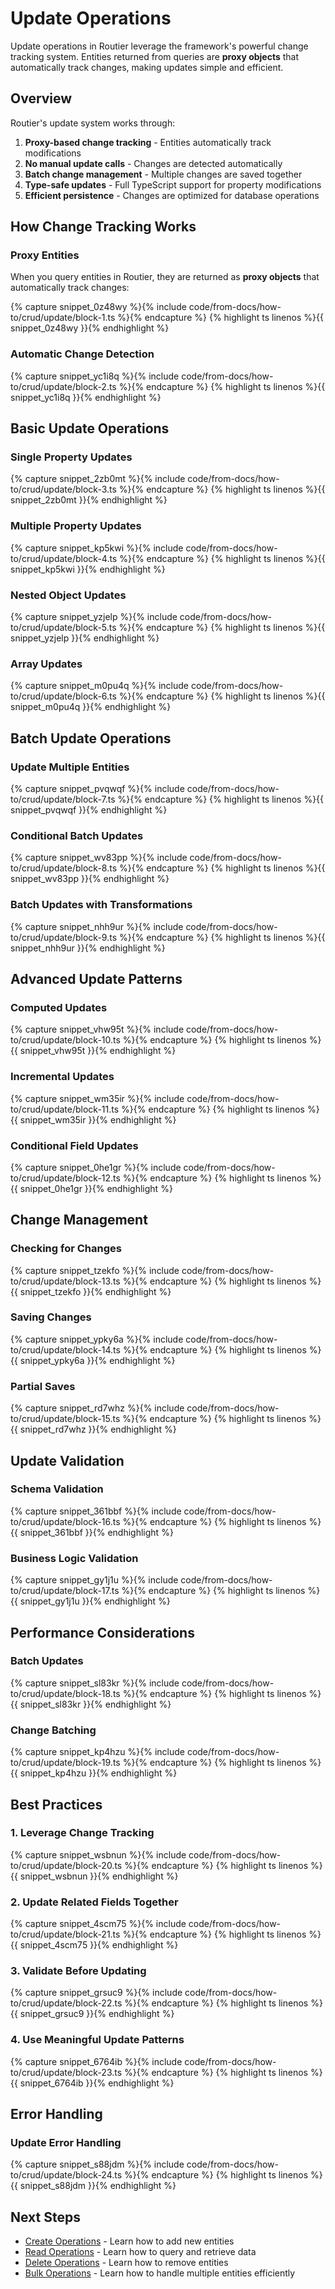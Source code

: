 # Update Operations

Update operations in Routier leverage the framework's powerful change tracking system. Entities returned from queries are **proxy objects** that automatically track changes, making updates simple and efficient.

## Overview

Routier's update system works through:

1. **Proxy-based change tracking** - Entities automatically track modifications
2. **No manual update calls** - Changes are detected automatically
3. **Batch change management** - Multiple changes are saved together
4. **Type-safe updates** - Full TypeScript support for property modifications
5. **Efficient persistence** - Changes are optimized for database operations

## How Change Tracking Works

### Proxy Entities

When you query entities in Routier, they are returned as **proxy objects** that automatically track changes:


{% capture snippet_0z48wy %}{% include code/from-docs/how-to/crud/update/block-1.ts %}{% endcapture %}
{% highlight ts linenos %}{{ snippet_0z48wy }}{% endhighlight %}


### Automatic Change Detection


{% capture snippet_yc1i8q %}{% include code/from-docs/how-to/crud/update/block-2.ts %}{% endcapture %}
{% highlight ts linenos %}{{ snippet_yc1i8q }}{% endhighlight %}


## Basic Update Operations

### Single Property Updates


{% capture snippet_2zb0mt %}{% include code/from-docs/how-to/crud/update/block-3.ts %}{% endcapture %}
{% highlight ts linenos %}{{ snippet_2zb0mt }}{% endhighlight %}


### Multiple Property Updates


{% capture snippet_kp5kwi %}{% include code/from-docs/how-to/crud/update/block-4.ts %}{% endcapture %}
{% highlight ts linenos %}{{ snippet_kp5kwi }}{% endhighlight %}


### Nested Object Updates


{% capture snippet_yzjelp %}{% include code/from-docs/how-to/crud/update/block-5.ts %}{% endcapture %}
{% highlight ts linenos %}{{ snippet_yzjelp }}{% endhighlight %}


### Array Updates


{% capture snippet_m0pu4q %}{% include code/from-docs/how-to/crud/update/block-6.ts %}{% endcapture %}
{% highlight ts linenos %}{{ snippet_m0pu4q }}{% endhighlight %}


## Batch Update Operations

### Update Multiple Entities


{% capture snippet_pvqwqf %}{% include code/from-docs/how-to/crud/update/block-7.ts %}{% endcapture %}
{% highlight ts linenos %}{{ snippet_pvqwqf }}{% endhighlight %}


### Conditional Batch Updates


{% capture snippet_wv83pp %}{% include code/from-docs/how-to/crud/update/block-8.ts %}{% endcapture %}
{% highlight ts linenos %}{{ snippet_wv83pp }}{% endhighlight %}


### Batch Updates with Transformations


{% capture snippet_nhh9ur %}{% include code/from-docs/how-to/crud/update/block-9.ts %}{% endcapture %}
{% highlight ts linenos %}{{ snippet_nhh9ur }}{% endhighlight %}


## Advanced Update Patterns

### Computed Updates


{% capture snippet_vhw95t %}{% include code/from-docs/how-to/crud/update/block-10.ts %}{% endcapture %}
{% highlight ts linenos %}{{ snippet_vhw95t }}{% endhighlight %}


### Incremental Updates


{% capture snippet_wm35ir %}{% include code/from-docs/how-to/crud/update/block-11.ts %}{% endcapture %}
{% highlight ts linenos %}{{ snippet_wm35ir }}{% endhighlight %}


### Conditional Field Updates


{% capture snippet_0he1gr %}{% include code/from-docs/how-to/crud/update/block-12.ts %}{% endcapture %}
{% highlight ts linenos %}{{ snippet_0he1gr }}{% endhighlight %}


## Change Management

### Checking for Changes


{% capture snippet_tzekfo %}{% include code/from-docs/how-to/crud/update/block-13.ts %}{% endcapture %}
{% highlight ts linenos %}{{ snippet_tzekfo }}{% endhighlight %}


### Saving Changes


{% capture snippet_ypky6a %}{% include code/from-docs/how-to/crud/update/block-14.ts %}{% endcapture %}
{% highlight ts linenos %}{{ snippet_ypky6a }}{% endhighlight %}


### Partial Saves


{% capture snippet_rd7whz %}{% include code/from-docs/how-to/crud/update/block-15.ts %}{% endcapture %}
{% highlight ts linenos %}{{ snippet_rd7whz }}{% endhighlight %}


## Update Validation

### Schema Validation


{% capture snippet_361bbf %}{% include code/from-docs/how-to/crud/update/block-16.ts %}{% endcapture %}
{% highlight ts linenos %}{{ snippet_361bbf }}{% endhighlight %}


### Business Logic Validation


{% capture snippet_gy1j1u %}{% include code/from-docs/how-to/crud/update/block-17.ts %}{% endcapture %}
{% highlight ts linenos %}{{ snippet_gy1j1u }}{% endhighlight %}


## Performance Considerations

### Batch Updates


{% capture snippet_sl83kr %}{% include code/from-docs/how-to/crud/update/block-18.ts %}{% endcapture %}
{% highlight ts linenos %}{{ snippet_sl83kr }}{% endhighlight %}


### Change Batching


{% capture snippet_kp4hzu %}{% include code/from-docs/how-to/crud/update/block-19.ts %}{% endcapture %}
{% highlight ts linenos %}{{ snippet_kp4hzu }}{% endhighlight %}


## Best Practices

### 1. **Leverage Change Tracking**


{% capture snippet_wsbnun %}{% include code/from-docs/how-to/crud/update/block-20.ts %}{% endcapture %}
{% highlight ts linenos %}{{ snippet_wsbnun }}{% endhighlight %}


### 2. **Update Related Fields Together**


{% capture snippet_4scm75 %}{% include code/from-docs/how-to/crud/update/block-21.ts %}{% endcapture %}
{% highlight ts linenos %}{{ snippet_4scm75 }}{% endhighlight %}


### 3. **Validate Before Updating**


{% capture snippet_grsuc9 %}{% include code/from-docs/how-to/crud/update/block-22.ts %}{% endcapture %}
{% highlight ts linenos %}{{ snippet_grsuc9 }}{% endhighlight %}


### 4. **Use Meaningful Update Patterns**


{% capture snippet_6764ib %}{% include code/from-docs/how-to/crud/update/block-23.ts %}{% endcapture %}
{% highlight ts linenos %}{{ snippet_6764ib }}{% endhighlight %}


## Error Handling

### Update Error Handling


{% capture snippet_s88jdm %}{% include code/from-docs/how-to/crud/update/block-24.ts %}{% endcapture %}
{% highlight ts linenos %}{{ snippet_s88jdm }}{% endhighlight %}


## Next Steps

- [Create Operations](create.md) - Learn how to add new entities
- [Read Operations](read.md) - Learn how to query and retrieve data
- [Delete Operations](delete.md) - Learn how to remove entities
- [Bulk Operations](bulk/README.md) - Learn how to handle multiple entities efficiently
